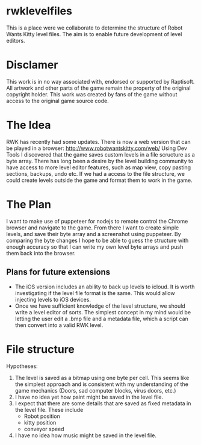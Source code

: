 # rwklevelfiles

This is a place were we collaborate to determine the structure of Robot Wants Kitty level files. The aim is to enable future development of level editors.

# Disclamer

This work is in no way associated with, endorsed or supported by Raptisoft. All artwork and other parts of the game remain the property of the original copyright holder. This work was created by fans of the game without access to the original game source code.

# The Idea

RWK has recently had some updates. There is now a web version that can be played in a browser: http://www.robotwantskitty.com/web/
Using Dev Tools I discovered that the game saves custom levels in a file scructure as a byte array. There has long been a desire by the level building community to have access to more level editor features, such as map view, copy pasting sections, backups, undo etc. If we had a access to the file structure, we could create levels outside the game and format them to work in the game. 

# The Plan

I want to make use of puppeteer for nodejs to remote control the Chrome browser and navigate to the game. From there I want to create simple levels, and save their byte array and a screenshot using puppeteer. By comparing the byte changes I hope to be able to guess the structure with enough accuracy so that I can write my own level byte arrays and push them back into the browser.

## Plans for future extensions

- The iOS version includes an ability to back up levels to icloud. It is worth investigating if the level file format is the same. This would allow injecting levels to iOS devices.
- Once we have sufficient knowledge of the level structure, we should write a level editor of sorts. The simplest concept in my mind would be letting the user edit a .bmp file and a metadata file, which a script can then convert into a valid RWK level.

# File structure

Hypotheses:
1. The level is saved as a bitmap using one byte per cell. This seems like the simplest approach and is consistent with my understanding of the game mechanics (Doors, sad computer blocks, virus doors, etc.)
2. I have no idea yet how paint might be saved in the level file.
3. I expect that there are some details that are saved as fixed metadata in the level file. These include
    - Robot position
    - kitty position
    - conveyor speed
4. I have no idea how music might be saved in the level file. 
